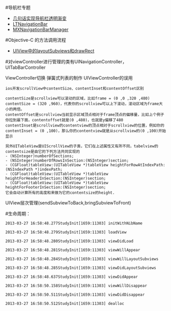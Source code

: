 
#导航栏专题
- [几句话实现导航栏透明渐变](http://www.cocoachina.com/ios/20160606/16608.html)
- [LTNavigationBar](https://github.com/ltebean/LTNavigationBar)
- [MXNavigationBarManager](https://github.com/cwxatlm/MXNavigationBarManager)

#Objective-C 的方法调用流程

- [UIView中的layoutSubviews和drawRect](http://www.jianshu.com/p/438bcf8e3e53)



#对viewController进行管理的类有UINavigationController，UITabBarController

ViewController切换
弹簧式列表的制作
UIViewController的误用


```
ios开发scrollView中contentSize、contentInset和contentOffset区别

contentSize是scrollview可以滚动的区域，比如frame = (0 ,0 ,320 ,480) contentSize = (320 ,960)，代表你的scrollview可以上下滚动，滚动区域为frame大小的两倍。 
contentOffset是scrollview当前显示区域顶点相对于frame顶点的偏移量，比如上个例子你拉到最下面，contentoffset就是(0 ,480)，也就是y偏移了480 
contentInset是scrollview的contentview的顶点相对于scrollview的位置，例如你的contentInset = (0 ,100)，那么你的contentview就是从scrollview的(0 ,100)开始显示 

另外UITableView是UIScrollView的子类，它们在上述属性又有所不同，tabelview的contentsize是由它的下列方法共同实现的 
- (NSInteger)numberOfSections; 
- (NSInteger)numberOfRowsInSection:(NSInteger)section; 
- (CGFloat)tableView:(UITableView *)tableView heightForRowAtIndexPath:(NSIndexPath *)indexPath; 
- (CGFloat)tableView:(UITableView *)tableView heightForHeaderInSection:(NSInteger)section; 
- (CGFloat)tableView:(UITableView *)tableView heightForFooterInSection:(NSInteger)section; 
它会自动计算所有的高度和来做为它的contentsize的height.

```


UIView层次管理(sendSubviewToBack,bringSubviewToFront)



#生命周期：

```
2013-03-27 16:58:48.277StudyInit[1659:11303] initWithNibName

2013-03-27 16:58:48.279StudyInit[1659:11303] loadView

2013-03-27 16:58:48.280StudyInit[1659:11303] viewDidLoad

2013-03-27 16:58:48.281StudyInit[1659:11303] viewWillAppear

2013-03-27 16:58:48.284StudyInit[1659:11303] viewWillLayoutSubviews

2013-03-27 16:58:48.285StudyInit[1659:11303] viewDidLayoutSubviews

2013-03-27 16:58:48.637StudyInit[1659:11303] viewDidAppear

2013-03-27 16:58:50.158StudyInit[1659:11303] viewWillDisappear

2013-03-27 16:58:50.511StudyInit[1659:11303] viewDidDisappear

2013-03-27 16:58:50.512StudyInit[1659:11303] dealloc

```


